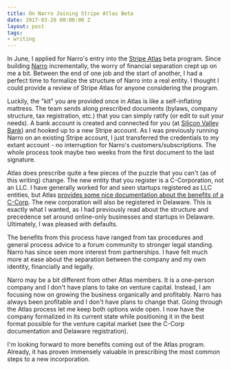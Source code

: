 ```yaml
---
title: On Narro Joining Stripe Atlas Beta
date: 2017-03-26 00:00:00 Z
layout: post
tags:
- writing
---
```


In June, I applied for Narro's entry into the [Stripe Atlas][0] beta program. Since building [Narro][1] incrementally, the worry of financial separation crept up on me a bit. Between the end of one job and the start of another, I had a perfect time to formalize the structure of Narro into a real entity. I thought I could provide a review of Stripe Atlas for anyone considering the program.

Luckily, the "kit" you are provided once in Atlas is like a self-inflating mattress. The team sends along prescribed documents (bylaws, company structure, tax registration, etc.) that you can simply ratify (or edit to suit your needs). A bank account is created and connected for you (at [Silicon Valley Bank][2]) and hooked up to a new Stripe account. As I was previously running Narro on an existing Stripe account, I just transferred the credentials to my extant account - no interruption for Narro's customers/subscriptions. The whole process took maybe two weeks from the first document to the last signature.

Atlas does prescribe quite a few pieces of the puzzle that you can't (as of this writing) change. The new entity that you register is a C-Corporation, not an LLC. I have generally worked for and seen startups registered as LLC entities, but Atlas [provides some nice documentation about the benefits of a C-Corp][3]. The new corporation will also be registered in Delaware. This is exactly what I wanted, as I had previously read about the structure and precedence set around online-only businesses and startups in Delaware. Ultimately, I was pleased with defaults.

The benefits from this process have ranged from tax procedures and general process advice to a forum community to stronger legal standing. Narro has since seen more interest from partnerships. I have felt much more at ease about the separation between the company and my own identity, financially and legally.

Narro may be a bit different from other Atlas members. It is a one-person company and I don't have plans to take on venture capital. Instead, I am focusing now on growing the business organically and profitably. Narro has always been profitable and I don't have plans to change that. Going through the Atlas process let me keep both options wide open. I now have the company formalized in its current state while positioning it in the best format possible for the venture capital market (see the C-Corp documentation and Delaware registration).

I'm looking forward to more benefits coming out of the Atlas program. Already, it has proven immensely valuable in prescribing the most common steps to a new incorporation.

[0]: https://stripe.com/atlas
[1]: https://narro.co
[2]: https://svb.com
[3]: https://stripe.com/atlas/faq#what-type-of-business-will-be-created
